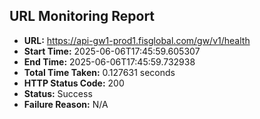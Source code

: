## URL Monitoring Report

- **URL:** https://api-gw1-prod1.fisglobal.com/gw/v1/health
- **Start Time:** 2025-06-06T17:45:59.605307
- **End Time:** 2025-06-06T17:45:59.732938
- **Total Time Taken:** 0.127631 seconds
- **HTTP Status Code:** 200
- **Status:** Success
- **Failure Reason:** N/A
